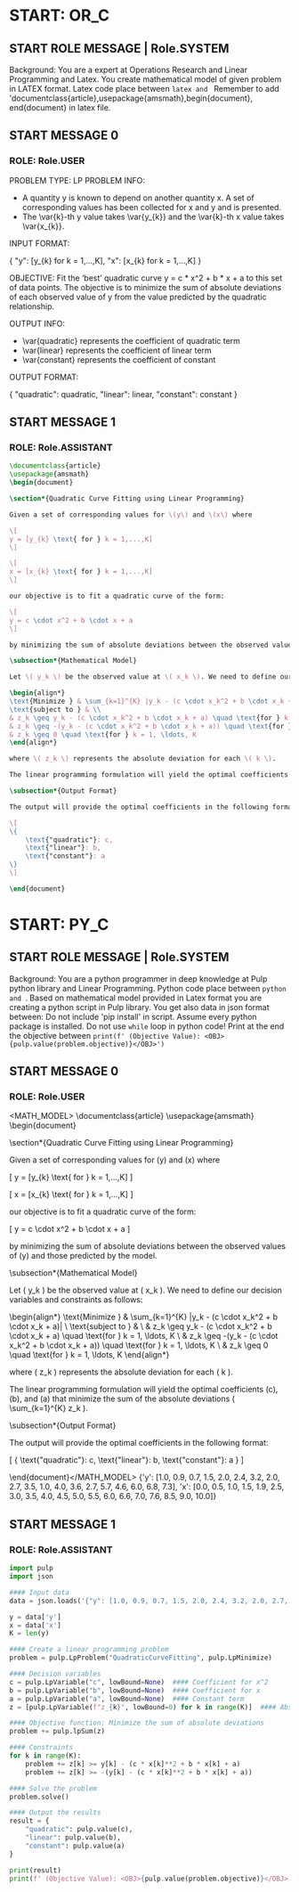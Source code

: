# START: OR_C 
## START ROLE MESSAGE | Role.SYSTEM 
Background: You are a expert at Operations Research and Linear Programming and Latex. You create mathematical model of given problem in LATEX format. Latex code place between ```latex and ``` Remember to add 'documentclass{article},usepackage{amsmath},begin{document}, end{document} in latex file. 
## START MESSAGE 0 
### ROLE: Role.USER
<DESCRIPTION>
PROBLEM TYPE: LP
PROBLEM INFO:

- A quantity y is known to depend on another quantity x. A set of corresponding values has been collected for x and y and is presented.
- The \var{k}-th y value takes \var{y_{k}} and the \var{k}-th x value takes \var{x_{k}}.

INPUT FORMAT:

{
    "y": [y_{k} for k = 1,...,K],
    "x": [x_{k} for k = 1,...,K]
}


OBJECTIVE: Fit the ‘best’ quadratic curve y = c * x^2 + b * x + a to this set of data points. The objective is to minimize the sum of absolute deviations of each observed value of y from the value predicted by the quadratic relationship.

OUTPUT INFO:

- \var{quadratic} represents the coefficient of quadratic term
- \var{linear} represents the coefficient of linear term
- \var{constant} represents the coefficient of constant

OUTPUT FORMAT:

{
    "quadratic": quadratic,
    "linear": linear,
    "constant": constant
}
</DESCRIPTION>


## START MESSAGE 1 
### ROLE: Role.ASSISTANT
```latex
\documentclass{article}
\usepackage{amsmath}
\begin{document}

\section*{Quadratic Curve Fitting using Linear Programming}

Given a set of corresponding values for \(y\) and \(x\) where

\[
y = [y_{k} \text{ for } k = 1,...,K]
\]

\[
x = [x_{k} \text{ for } k = 1,...,K]
\]

our objective is to fit a quadratic curve of the form:

\[
y = c \cdot x^2 + b \cdot x + a
\]

by minimizing the sum of absolute deviations between the observed values of \(y\) and those predicted by the model.

\subsection*{Mathematical Model}

Let \( y_k \) be the observed value at \( x_k \). We need to define our decision variables and constraints as follows:

\begin{align*}
\text{Minimize } & \sum_{k=1}^{K} |y_k - (c \cdot x_k^2 + b \cdot x_k + a)| \\
\text{subject to } & \\
& z_k \geq y_k - (c \cdot x_k^2 + b \cdot x_k + a) \quad \text{for } k = 1, \ldots, K \\
& z_k \geq -(y_k - (c \cdot x_k^2 + b \cdot x_k + a)) \quad \text{for } k = 1, \ldots, K \\
& z_k \geq 0 \quad \text{for } k = 1, \ldots, K
\end{align*}

where \( z_k \) represents the absolute deviation for each \( k \).

The linear programming formulation will yield the optimal coefficients \(c\), \(b\), and \(a\) that minimize the sum of the absolute deviations \( \sum_{k=1}^{K} z_k \).

\subsection*{Output Format}

The output will provide the optimal coefficients in the following format:

\[
\{
    \text{"quadratic"}: c,
    \text{"linear"}: b,
    \text{"constant"}: a
\}
\]

\end{document}
```

# START: PY_C 
## START ROLE MESSAGE | Role.SYSTEM 
Background: You are a python programmer in deep knowledge at Pulp python library and Linear Programming. Python code place between ```python and ```. Based on mathematical model provided in Latex format you are creating a python script in Pulp library. You get also data in json format between: <DATA></DATA> Do not include 'pip install' in script. Assume every python package is installed. Do not use `while` loop in python code! Print at the end the objective between <OBJ></OBJ> `print(f' (Objective Value): <OBJ>{pulp.value(problem.objective)}</OBJ>')` 
## START MESSAGE 0 
### ROLE: Role.USER
<MATH_MODEL>
\documentclass{article}
\usepackage{amsmath}
\begin{document}

\section*{Quadratic Curve Fitting using Linear Programming}

Given a set of corresponding values for \(y\) and \(x\) where

\[
y = [y_{k} \text{ for } k = 1,...,K]
\]

\[
x = [x_{k} \text{ for } k = 1,...,K]
\]

our objective is to fit a quadratic curve of the form:

\[
y = c \cdot x^2 + b \cdot x + a
\]

by minimizing the sum of absolute deviations between the observed values of \(y\) and those predicted by the model.

\subsection*{Mathematical Model}

Let \( y_k \) be the observed value at \( x_k \). We need to define our decision variables and constraints as follows:

\begin{align*}
\text{Minimize } & \sum_{k=1}^{K} |y_k - (c \cdot x_k^2 + b \cdot x_k + a)| \\
\text{subject to } & \\
& z_k \geq y_k - (c \cdot x_k^2 + b \cdot x_k + a) \quad \text{for } k = 1, \ldots, K \\
& z_k \geq -(y_k - (c \cdot x_k^2 + b \cdot x_k + a)) \quad \text{for } k = 1, \ldots, K \\
& z_k \geq 0 \quad \text{for } k = 1, \ldots, K
\end{align*}

where \( z_k \) represents the absolute deviation for each \( k \).

The linear programming formulation will yield the optimal coefficients \(c\), \(b\), and \(a\) that minimize the sum of the absolute deviations \( \sum_{k=1}^{K} z_k \).

\subsection*{Output Format}

The output will provide the optimal coefficients in the following format:

\[
\{
    \text{"quadratic"}: c,
    \text{"linear"}: b,
    \text{"constant"}: a
\}
\]

\end{document}</MATH_MODEL>
<DATA>
{'y': [1.0, 0.9, 0.7, 1.5, 2.0, 2.4, 3.2, 2.0, 2.7, 3.5, 1.0, 4.0, 3.6, 2.7, 5.7, 4.6, 6.0, 6.8, 7.3], 'x': [0.0, 0.5, 1.0, 1.5, 1.9, 2.5, 3.0, 3.5, 4.0, 4.5, 5.0, 5.5, 6.0, 6.6, 7.0, 7.6, 8.5, 9.0, 10.0]}</DATA>


## START MESSAGE 1 
### ROLE: Role.ASSISTANT
```python
import pulp
import json

#### Input data
data = json.loads('{"y": [1.0, 0.9, 0.7, 1.5, 2.0, 2.4, 3.2, 2.0, 2.7, 3.5, 1.0, 4.0, 3.6, 2.7, 5.7, 4.6, 6.0, 6.8, 7.3], "x": [0.0, 0.5, 1.0, 1.5, 1.9, 2.5, 3.0, 3.5, 4.0, 4.5, 5.0, 5.5, 6.0, 6.6, 7.0, 7.6, 8.5, 9.0, 10.0]}')

y = data['y']
x = data['x']
K = len(y)

#### Create a linear programming problem
problem = pulp.LpProblem("QuadraticCurveFitting", pulp.LpMinimize)

#### Decision variables
c = pulp.LpVariable("c", lowBound=None)  #### Coefficient for x^2
b = pulp.LpVariable("b", lowBound=None)  #### Coefficient for x
a = pulp.LpVariable("a", lowBound=None)  #### Constant term
z = [pulp.LpVariable(f"z_{k}", lowBound=0) for k in range(K)]  #### Absolute deviations

#### Objective function: Minimize the sum of absolute deviations
problem += pulp.lpSum(z)

#### Constraints
for k in range(K):
    problem += z[k] >= y[k] - (c * x[k]**2 + b * x[k] + a)
    problem += z[k] >= -(y[k] - (c * x[k]**2 + b * x[k] + a))

#### Solve the problem
problem.solve()

#### Output the results
result = {
    "quadratic": pulp.value(c),
    "linear": pulp.value(b),
    "constant": pulp.value(a)
}

print(result)
print(f' (Objective Value): <OBJ>{pulp.value(problem.objective)}</OBJ>')
```

